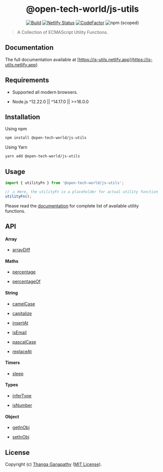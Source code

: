 <div align="center">

# @open-tech-world/js-utils

[![Build](https://github.com/open-tech-world/js-utils/actions/workflows/build.yml/badge.svg)](https://github.com/open-tech-world/js-utils/actions/workflows/build.yml) [![Netlify Status](https://api.netlify.com/api/v1/badges/46461c00-ef9b-4e68-a60e-390f8d030ed4/deploy-status)](https://app.netlify.com/sites/js-utils/deploys) [![CodeFactor](https://www.codefactor.io/repository/github/open-tech-world/js-utils/badge/main)](https://www.codefactor.io/repository/github/open-tech-world/js-utils/overview/main) ![npm (scoped)](https://img.shields.io/npm/v/@open-tech-world/js-utils?color=blue)

</div>

> A Collection of ECMAScript Utility Functions.

## Documentation

The full documentation available at [https://js-utils.netlify.app](https://js-utils.netlify.app)

## Requirements

- Supported all modern browsers.

- Node.js ^12.22.0 || ^14.17.0 || >=16.0.0

## Installation

Using npm

```sh
npm install @open-tech-world/js-utils
```

Using Yarn

```sh
yarn add @open-tech-world/js-utils
```

## Usage

```ts
import { utilityFn } from '@open-tech-world/js-utils';

// ⚠️ Here, the utilityFn is a placeholder for actual utility function name.
utilityFn();
```

Please read the [documentation](https://js-utils.netlify.app/) for  complete list of available utility functions.

## API

#### Array

 - [arrayDiff](https://js-utils.netlify.app/docs/Array/arrayDiff)

#### Maths

 - [percentage](https://js-utils.netlify.app/docs/Maths/percentage)

 - [percentageOf](https://js-utils.netlify.app/docs/Maths/percentageOf)

#### String

 - [camelCase](https://js-utils.netlify.app/docs/String/camelCase)

 - [capitalize](https://js-utils.netlify.app/docs/String/capitalize)

 - [insertAt](https://js-utils.netlify.app/docs/String/insertAt)

 - [isEmail](https://js-utils.netlify.app/docs/String/isEmail)

 - [pascalCase](https://js-utils.netlify.app/docs/String/pascalCase)

 - [replaceAt](https://js-utils.netlify.app/docs/String/replaceAt)

#### Timers

 - [sleep](https://js-utils.netlify.app/docs/Timers/sleep)

#### Types

 - [inferType](https://js-utils.netlify.app/docs/Types/inferType)

 - [isNumber](https://js-utils.netlify.app/docs/Types/isNumber)

#### Object

 - [getInObj](https://js-utils.netlify.app/docs/Object/getInObj)

 - [setInObj](https://js-utils.netlify.app/docs/Object/setInObj)

## License

Copyright (c) [Thanga Ganapathy](https://github.com/Thanga-Ganapathy) ([MIT License](./LICENSE)).
